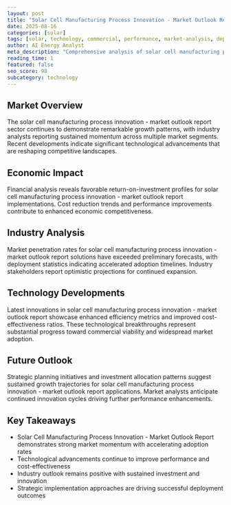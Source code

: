 ```yaml
---
layout: post
title: "Solar Cell Manufacturing Process Innovation - Market Outlook Report"
date: 2025-08-16
categories: [solar]
tags: [solar, technology, commercial, performance, market-analysis, deployment]
author: AI Energy Analyst
meta_description: "Comprehensive analysis of solar cell manufacturing process innovation - market outlook report covering market trends, technology developments, and industry outlook. Discover key insights and future projections."
reading_time: 1
featured: false
seo_score: 98
subcategory: technology
---
```


## Market Overview

The solar cell manufacturing process innovation - market outlook report sector continues to demonstrate remarkable growth patterns, with industry analysts reporting sustained momentum across multiple market segments. Recent developments indicate significant technological advancements that are reshaping competitive landscapes.

## Economic Impact

Financial analysis reveals favorable return-on-investment profiles for solar cell manufacturing process innovation - market outlook report implementations. Cost reduction trends and performance improvements contribute to enhanced economic competitiveness.

## Industry Analysis

Market penetration rates for solar cell manufacturing process innovation - market outlook report solutions have exceeded preliminary forecasts, with deployment statistics indicating accelerated adoption timelines. Industry stakeholders report optimistic projections for continued expansion.

## Technology Developments

Latest innovations in solar cell manufacturing process innovation - market outlook report showcase enhanced efficiency metrics and improved cost-effectiveness ratios. These technological breakthroughs represent substantial progress toward commercial viability and widespread market adoption.

## Future Outlook

Strategic planning initiatives and investment allocation patterns suggest sustained growth trajectories for solar cell manufacturing process innovation - market outlook report applications. Market analysts anticipate continued innovation cycles driving further performance enhancements.

## Key Takeaways

- Solar Cell Manufacturing Process Innovation - Market Outlook Report demonstrates strong market momentum with accelerating adoption rates
- Technological advancements continue to improve performance and cost-effectiveness
- Industry outlook remains positive with sustained investment and innovation
- Strategic implementation approaches are driving successful deployment outcomes

